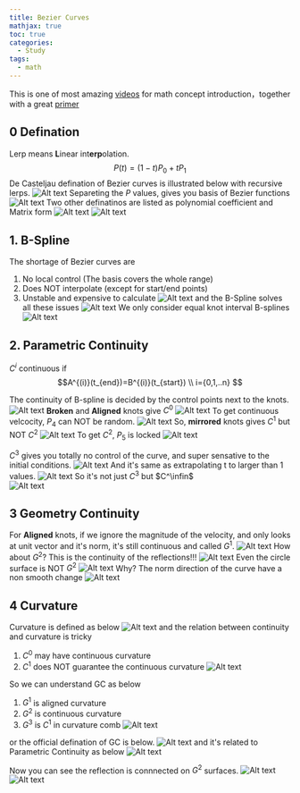 ```yaml
---
title: Bezier Curves
mathjax: true
toc: true
categories:
  - Study
tags:
  - math
---
```


This is one of most amazing [videos](https://www.youtube.com/watch?v=jvPPXbo87ds) for math concept introduction，together with a great [primer](https://pomax.github.io/bezierinfo/index.html)

## 0 Defination
Lerp means **L**inear int**erp**olation.
$$P(t) = (1-t)P_0 + tP_1$$
De Casteljau defination of Bezier curves is illustrated below with recursive lerps.
![Alt text](/code23/assets/images/2024/24-05-14-Bezier_files/lerp.png)
Separeting the $P$ values, gives you basis of Bezier functions
![Alt text](/code23/assets/images/2024/24-05-14-Bezier_files/basis.png) 
Two other definatinos are listed as polynomial coefficient and Matrix form
![Alt text](/code23/assets/images/2024/24-05-14-Bezier_files/poly.png)
![Alt text](/code23/assets/images/2024/24-05-14-Bezier_files/matrix.png)
 
## 1. B-Spline
The shortage of Bezier curves are 
1. No local control (The basis covers the whole range)
2. Does NOT interpolate (except for start/end points)
3. Unstable and expensive to calculate
![Alt text](/code23/assets/images/2024/24-05-14-Bezier_files/localcontrol.png) 
and the B-Spline solves all these issues
![Alt text](/code23/assets/images/2024/24-05-14-Bezier_files/bspline.png)
We only consider equal knot interval B-splines
![Alt text](/code23/assets/images/2024/24-05-14-Bezier_files/concepts.png)

## 2. Parametric Continuity
$C^i$ continuous if 
$$A^{(i)}(t_{end})=B^{(i)}(t_{start}) \\ i={0,1,..n} 
$$ 

The continuity of B-spline is decided by the control points next to the knots. 
![Alt text](/code23/assets/images/2024/24-05-14-Bezier_files/3types.png) 
**Broken** and **Aligned** knots give $C^0$ 
![Alt text](/code23/assets/images/2024/24-05-14-Bezier_files/c0.png)
To get continuous velcocity, $P_4$ can NOT be random.
![Alt text](/code23/assets/images/2024/24-05-14-Bezier_files/c1.png)
So, **mirrored** knots gives $C^1$ but NOT $C^2$
![Alt text](/code23/assets/images/2024/24-05-14-Bezier_files/notc2.png)
To get $C^2$, $P_5$ is locked
![Alt text](/code23/assets/images/2024/24-05-14-Bezier_files/c2.png)

$C^3$ gives you totally no control of the curve, and super sensative to the initial conditions. 
![Alt text](/code23/assets/images/2024/24-05-14-Bezier_files/c3.png)
And it's same as extrapolating t to larger than 1 values. 
![Alt text](/code23/assets/images/2024/24-05-14-Bezier_files/c3t.png) 
So it's not just $C^3$ but $C^\infin$  
![Alt text](/code23/assets/images/2024/24-05-14-Bezier_files/cinf.png)

## 3 Geometry Continuity
For **Aligned** knots, if we ignore the magnitude of the velocity, and only looks at unit vector and it's norm, it's still continuous and called $G^1$.
![Alt text](/code23/assets/images/2024/24-05-14-Bezier_files/g1.png)
How about $G^2$? This is the continuity of the reflections!!!
![Alt text](/code23/assets/images/2024/24-05-14-Bezier_files/g1surface.png)
Even the circle surface is NOT $G^2$
![Alt text](/code23/assets/images/2024/24-05-14-Bezier_files/g1circle.png)
Why? The norm direction of the curve have a non smooth change 
![Alt text](/code23/assets/images/2024/24-05-14-Bezier_files/why.png)
 

## 4 Curvature
Curvature is defined as below
![Alt text](/code23/assets/images/2024/24-05-14-Bezier_files/curvature.png)
and the relation between continuity and curvature is tricky
1. $C^0$ may have continuous curvature
2. $C^1$ does NOT guarantee the
 continuous curvature
![Alt text](/code23/assets/images/2024/24-05-14-Bezier_files/relation.png)

So we can understand GC as below
1. $G^1$ is aligned curvature
2. $G^2$ is continuous curvature
3. $G^3$ is $C^1$ in curvature comb
![Alt text](/code23/assets/images/2024/24-05-14-Bezier_files/g3.png)

or the official defination of GC is below.
![Alt text](/code23/assets/images/2024/24-05-14-Bezier_files/gc0.png)
and it's related to Parametric Continuity as below
![Alt text](/code23/assets/images/2024/24-05-14-Bezier_files/cg.png)

Now you can see the reflection is connnected on $G^2$ surfaces.
![Alt text](/code23/assets/images/2024/24-05-14-Bezier_files/g2surface.png) 
![Alt text](/code23/assets/images/2024/24-05-14-Bezier_files/g2dots.png) 
